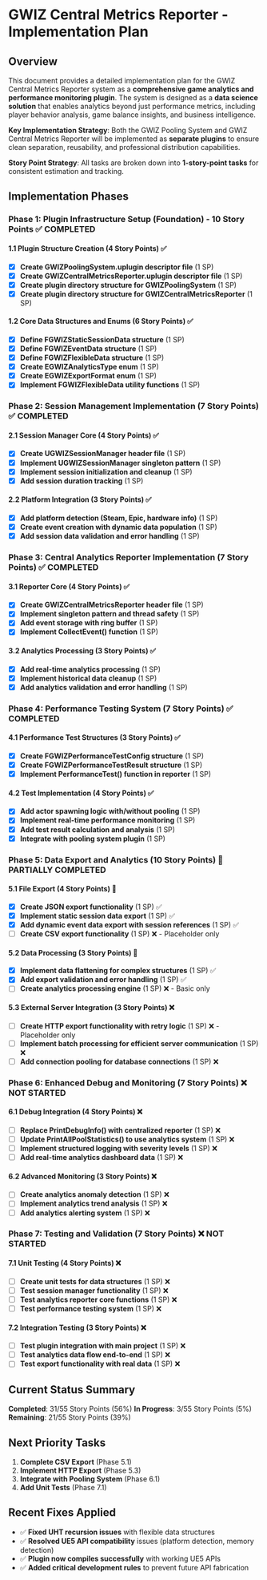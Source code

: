 # GWIZ Central Metrics Reporter - Implementation Plan

## Overview

This document provides a detailed implementation plan for the GWIZ Central Metrics Reporter system as a **comprehensive game analytics and performance monitoring plugin**. The system is designed as a **data science solution** that enables analytics beyond just performance metrics, including player behavior analysis, game balance insights, and business intelligence.

**Key Implementation Strategy**: Both the GWIZ Pooling System and GWIZ Central Metrics Reporter will be implemented as **separate plugins** to ensure clean separation, reusability, and professional distribution capabilities.

**Story Point Strategy**: All tasks are broken down into **1-story-point tasks** for consistent estimation and tracking.

## Implementation Phases

### Phase 1: Plugin Infrastructure Setup (Foundation) - 10 Story Points ✅ COMPLETED

#### 1.1 Plugin Structure Creation (4 Story Points) ✅
- [x] **Create GWIZPoolingSystem.uplugin descriptor file** (1 SP)
- [x] **Create GWIZCentralMetricsReporter.uplugin descriptor file** (1 SP)
- [x] **Create plugin directory structure for GWIZPoolingSystem** (1 SP)
- [x] **Create plugin directory structure for GWIZCentralMetricsReporter** (1 SP)

#### 1.2 Core Data Structures and Enums (6 Story Points) ✅
- [x] **Define FGWIZStaticSessionData structure** (1 SP)
- [x] **Define FGWIZEventData structure** (1 SP)
- [x] **Define FGWIZFlexibleData structure** (1 SP)
- [x] **Create EGWIZAnalyticsType enum** (1 SP)
- [x] **Create EGWIZExportFormat enum** (1 SP)
- [x] **Implement FGWIZFlexibleData utility functions** (1 SP)

### Phase 2: Session Management Implementation (7 Story Points) ✅ COMPLETED

#### 2.1 Session Manager Core (4 Story Points) ✅
- [x] **Create UGWIZSessionManager header file** (1 SP)
- [x] **Implement UGWIZSessionManager singleton pattern** (1 SP)
- [x] **Implement session initialization and cleanup** (1 SP)
- [x] **Add session duration tracking** (1 SP)

#### 2.2 Platform Integration (3 Story Points) ✅
- [x] **Add platform detection (Steam, Epic, hardware info)** (1 SP)
- [x] **Create event creation with dynamic data population** (1 SP)
- [x] **Add session data validation and error handling** (1 SP)

### Phase 3: Central Analytics Reporter Implementation (7 Story Points) ✅ COMPLETED

#### 3.1 Reporter Core (4 Story Points) ✅
- [x] **Create GWIZCentralMetricsReporter header file** (1 SP)
- [x] **Implement singleton pattern and thread safety** (1 SP)
- [x] **Add event storage with ring buffer** (1 SP)
- [x] **Implement CollectEvent() function** (1 SP)

#### 3.2 Analytics Processing (3 Story Points) ✅
- [x] **Add real-time analytics processing** (1 SP)
- [x] **Implement historical data cleanup** (1 SP)
- [x] **Add analytics validation and error handling** (1 SP)

### Phase 4: Performance Testing System (7 Story Points) ✅ COMPLETED

#### 4.1 Performance Test Structures (3 Story Points) ✅
- [x] **Create FGWIZPerformanceTestConfig structure** (1 SP)
- [x] **Create FGWIZPerformanceTestResult structure** (1 SP)
- [x] **Implement PerformanceTest() function in reporter** (1 SP)

#### 4.2 Test Implementation (4 Story Points) ✅
- [x] **Add actor spawning logic with/without pooling** (1 SP)
- [x] **Implement real-time performance monitoring** (1 SP)
- [x] **Add test result calculation and analysis** (1 SP)
- [x] **Integrate with pooling system plugin** (1 SP)

### Phase 5: Data Export and Analytics (10 Story Points) 🔄 PARTIALLY COMPLETED

#### 5.1 File Export (4 Story Points) 🔄
- [x] **Create JSON export functionality** (1 SP) ✅
- [x] **Implement static session data export** (1 SP) ✅
- [x] **Add dynamic event data export with session references** (1 SP) ✅
- [ ] **Create CSV export functionality** (1 SP) ❌ - Placeholder only

#### 5.2 Data Processing (3 Story Points) 🔄
- [x] **Implement data flattening for complex structures** (1 SP) ✅
- [x] **Add export validation and error handling** (1 SP) ✅
- [ ] **Create analytics processing engine** (1 SP) ❌ - Basic only

#### 5.3 External Server Integration (3 Story Points) ❌
- [ ] **Create HTTP export functionality with retry logic** (1 SP) ❌ - Placeholder only
- [ ] **Implement batch processing for efficient server communication** (1 SP) ❌
- [ ] **Add connection pooling for database connections** (1 SP) ❌

### Phase 6: Enhanced Debug and Monitoring (7 Story Points) ❌ NOT STARTED

#### 6.1 Debug Integration (4 Story Points) ❌
- [ ] **Replace PrintDebugInfo() with centralized reporter** (1 SP) ❌
- [ ] **Update PrintAllPoolStatistics() to use analytics system** (1 SP) ❌
- [ ] **Implement structured logging with severity levels** (1 SP) ❌
- [ ] **Add real-time analytics dashboard data** (1 SP) ❌

#### 6.2 Advanced Monitoring (3 Story Points) ❌
- [ ] **Create analytics anomaly detection** (1 SP) ❌
- [ ] **Implement analytics trend analysis** (1 SP) ❌
- [ ] **Add analytics alerting system** (1 SP) ❌

### Phase 7: Testing and Validation (7 Story Points) ❌ NOT STARTED

#### 7.1 Unit Testing (4 Story Points) ❌
- [ ] **Create unit tests for data structures** (1 SP) ❌
- [ ] **Test session manager functionality** (1 SP) ❌
- [ ] **Test analytics reporter core functions** (1 SP) ❌
- [ ] **Test performance testing system** (1 SP) ❌

#### 7.2 Integration Testing (3 Story Points) ❌
- [ ] **Test plugin integration with main project** (1 SP) ❌
- [ ] **Test analytics data flow end-to-end** (1 SP) ❌
- [ ] **Test export functionality with real data** (1 SP) ❌

## Current Status Summary

**Completed**: 31/55 Story Points (56%)
**In Progress**: 3/55 Story Points (5%)
**Remaining**: 21/55 Story Points (39%)

## Next Priority Tasks

1. **Complete CSV Export** (Phase 5.1)
2. **Implement HTTP Export** (Phase 5.3)
3. **Integrate with Pooling System** (Phase 6.1)
4. **Add Unit Tests** (Phase 7.1)

## Recent Fixes Applied

- ✅ **Fixed UHT recursion issues** with flexible data structures
- ✅ **Resolved UE5 API compatibility** issues (platform detection, memory detection)
- ✅ **Plugin now compiles successfully** with working UE5 APIs
- ✅ **Added critical development rules** to prevent future API fabrication
